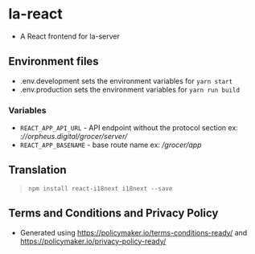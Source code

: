 # la-react
* A React frontend for la-server

## Environment files

* .env.development sets the environment variables for `yarn start`
* .env.production sets the environment variables for `yarn run build`

### Variables

* `REACT_APP_API_URL` - API endpoint without the protocol section ex: _://orpheus.digital/grocer/server/_
* `REACT_APP_BASENAME` - base route name ex: _/grocer/app_

## Translation
> `npm install react-i18next i18next --save`

## Terms and Conditions and Privacy Policy
* Generated using https://policymaker.io/terms-conditions-ready/ and https://policymaker.io/privacy-policy-ready/